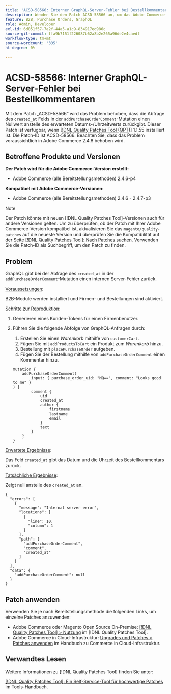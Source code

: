 ```yaml
---
title: 'ACSD-58566: Interner GraphQL-Server-Fehler bei Bestellkommentaren'
description: Wenden Sie den Patch ACSD-58566 an, um das Adobe Commerce-Problem zu beheben, bei dem GraphQL bei der Abfrage des Felds „created_at“ in der Mutation „addPurchaseOrderComment“ einen internen Server-Fehler zurückgibt.
feature: B2B, Purchase Orders, GraphQL
role: Admin, Developer
exl-id: 6d051f57-7a2f-44a5-a1c9-834917ed986c
source-git-commit: ffa9b7151f226087b62a8b2e265a96de2e4caedf
workflow-type: tm+mt
source-wordcount: '335'
ht-degree: 0%

---
```


# ACSD-58566: Interner GraphQL-Server-Fehler bei Bestellkommentaren

Mit dem Patch „ACSD-58566“ wird das Problem behoben, dass die Abfrage des `created_at` Felds in der `addPurchaseOrderComment`-Mutation einen Nullwert anstelle des erwarteten Datums-/Uhrzeitwerts zurückgibt. Dieser Patch ist verfügbar, wenn [[!DNL Quality Patches Tool (QPT)]](/help/tools/quality-patches-tool/quality-patches-tool-to-self-serve-quality-patches.md) 1.1.55 installiert ist. Die Patch-ID ist ACSD-58566. Beachten Sie, dass das Problem voraussichtlich in Adobe Commerce 2.4.8 behoben wird.

## Betroffene Produkte und Versionen

**Der Patch wird für die Adobe Commerce-Version erstellt:**

* Adobe Commerce (alle Bereitstellungsmethoden) 2.4.6-p4

**Kompatibel mit Adobe Commerce-Versionen:**

* Adobe Commerce (alle Bereitstellungsmethoden) 2.4.6 - 2.4.7-p3

>[!NOTE]
>
>Der Patch könnte mit neuen [!DNL Quality Patches Tool]-Versionen auch für andere Versionen gelten. Um zu überprüfen, ob der Patch mit Ihrer Adobe Commerce-Version kompatibel ist, aktualisieren Sie das `magento/quality-patches` auf die neueste Version und überprüfen Sie die Kompatibilität auf der Seite [[!DNL Quality Patches Tool]: Nach Patches suchen](https://experienceleague.adobe.com/tools/commerce-quality-patches/index.html?lang=de). Verwenden Sie die Patch-ID als Suchbegriff, um den Patch zu finden.

## Problem

GraphQL gibt bei der Abfrage des `created_at` in der `addPurchaseOrderComment`-Mutation einen internen Server-Fehler zurück.

<u>Voraussetzungen</u>:

B2B-Module werden installiert und Firmen- und Bestellungen sind aktiviert.

<u>Schritte zur Reproduktion</u>:

1. Generieren eines Kunden-Tokens für einen Firmenbenutzer.
1. Führen Sie die folgende Abfolge von GraphQL-Anfragen durch:
   1. Erstellen Sie einen *Warenkorb* mithilfe von `customerCart`.
   1. Fügen Sie mit `addProductsToCart` ein Produkt zum *Warenkorb* hinzu.
   1. Bestellung mit `placePurchaseOrder` aufgeben.
   1. Fügen Sie der Bestellung mithilfe von `addPurchaseOrderComment` einen Kommentar hinzu.

   ```
   mutation {
       addPurchaseOrderComment(
           input: { purchase_order_uid: "MQ==", comment: "Looks good to me" }
   ) {
           comment {
               uid
               created_at
               author {
                   firstname
                   lastname
                   email
               }
               text
           }
       }
   }
   ```

<u>Erwartete Ergebnisse</u>:

Das Feld `created_at` gibt das Datum und die Uhrzeit des Bestellkommentars zurück.

<u>Tatsächliche Ergebnisse</u>:

Zeigt null anstelle des `created_at` an.

```
{
  "errors": [
    {
      "message": "Internal server error",
      "locations": [
        {
          "line": 10,
          "column": 1
        }
      ],
      "path": [
        "addPurchaseOrderComment",
        "comment",
        "created_at"
      ]
    }
  ],
  "data": {
    "addPurchaseOrderComment": null
  }
}
```

## Patch anwenden

Verwenden Sie je nach Bereitstellungsmethode die folgenden Links, um einzelne Patches anzuwenden:

* Adobe Commerce oder Magento Open Source On-Premise: [[!DNL Quality Patches Tool] > Nutzung](/help/tools/quality-patches-tool/usage.md) im [!DNL Quality Patches Tool].
* Adobe Commerce in Cloud-Infrastruktur: [Upgrades und Patches > Patches anwenden](https://experienceleague.adobe.com/docs/commerce-cloud-service/user-guide/develop/upgrade/apply-patches.html?lang=de) im Handbuch zu Commerce in Cloud-Infrastruktur.

## Verwandtes Lesen

Weitere Informationen zu [!DNL Quality Patches Tool] finden Sie unter:

[[!DNL Quality Patches Tool]: Ein Self-Service-Tool für hochwertige Patches](/help/tools/quality-patches-tool/quality-patches-tool-to-self-serve-quality-patches.md) im Tools-Handbuch.
